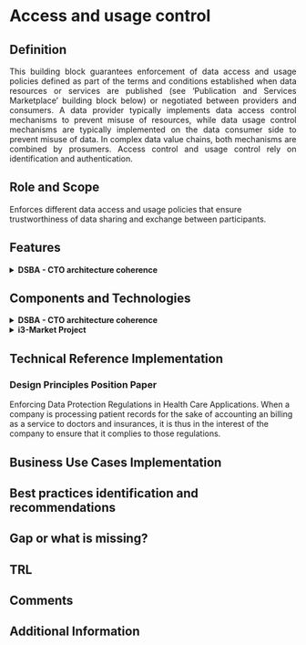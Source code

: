 # Access and usage control
## Definition
<div align="justify">This building block guarantees enforcement of data access and usage policies defined as part of the terms and conditions established when data resources or services are published (see ‘Publication and Services Marketplace’ building block below) or negotiated between providers and consumers. A data provider typically implements data access control mechanisms to prevent misuse of resources, while data usage control mechanisms are typically implemented on the data consumer side to prevent misuse of data. In complex data value chains, both mechanisms are combined by prosumers. Access control and usage control rely on identification and authentication.</div> 

## Role and Scope
<div allign="justify">Enforces different data access and usage policies that ensure trustworthiness of data sharing and exchange between participants.</div>

## Features 
<details>
  <summary><strong>DSBA - CTO architecture coherence</strong></summary>
 
- Access Control
- Usage Control
- Policy rules definition language
- Enforcement of policy rules
- Policy administration and management
- Definition of credentials / roles
- Usage Control for data sovereignty
  
</details>

## Components and Technologies
<details>
  <summary><strong>DSBA - CTO architecture coherence</strong></summary>
  
- Policy Enforcement based on XACML, extend with PXP for Usage Policy Enforcement. 
- IDSA: ODRL, XACML-oriented framework (PEP-PDP-PIP-PDP), Custom PAP
- FIWARE: XACML-like (iSHARE  delegation evidence data model, JSON port of XACML) implemented in Keyrock, XACML-based PEP-PDP-PAM framework, API Umbrella is iSHARE-compliant (github, Tutorials), XACML-based implemented in Keyrock (with AuthZForce component (ReadTheDocs), DID.
  
</details>

<details>
  <summary><strong>i3-Market Project</strong></summary>
  
- Blockchain Framework
- HW Wallet
- Explicit-User consent

</details>
  
## Technical Reference Implementation
### Design Principles Position Paper
<div allign="justify">Enforcing Data Protection Regulations in Health Care Applications. When a company is processing patient records for the sake of accounting an billing as a service to doctors and insurances, it is thus in the interest of the company to ensure that it complies to those regulations.</div>

## Business Use Cases Implementation

## Best practices identification and recommendations

## Gap or what is missing?

## TRL

## Comments

## Additional Information
